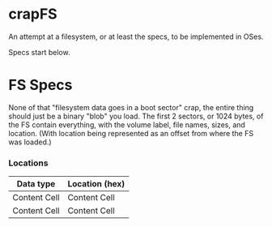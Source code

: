 # crapFS
An attempt at a filesystem, or at least the specs, to be implemented in OSes.


Specs start below.

# FS Specs
None of that "filesystem data goes in a boot sector" crap, the entire thing should just be a binary "blob" you load. The first 2 sectors, or 1024 bytes, of the FS contain everything, with the volume label, file names, sizes, and location. (With location being represented as an offset from where the FS was loaded.)

### Locations

Data type     | Location (hex)
------------- | -------------
Content Cell  | Content Cell
Content Cell  | Content Cell
